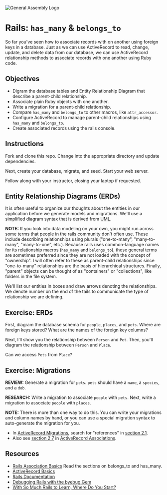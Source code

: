 ![General Assembly Logo](http://i.imgur.com/ke8USTq.png)

Rails: `has_many` \& `belongs_to`
=================================

So far you've seen how to associate records with on another using foreign keys in a database. Just as we can use ActiveRecord to read, change, update, and delete data from our database, we can use ActiveRecord relationship methods to associate records with one another using Ruby code.

Objectives
----------

* Digram the database tables and Entity Relationship Diagram that describe a parent-child relationship.
* Associate plain Ruby objects with one another.
* Write a migration for a parent-child relationship.
* Compare `has_many` and `belongs_to` to other macros, like `attr_accessor`.
* Configure ActiveRecord to manage parent-child relationships using `has_many` and `belongs_to`.
* Create associated records using the rails console.

Instructions
------------

Fork and clone this repo. Change into the appropriate directory and update dependencies.

Next, create your database, migrate, and seed. Start your web server.

Follow along with your instructor, closing your laptop if requested.

Entity Relationship Diagrams (ERDs)
-----------------------------------

It is often useful to organize our thoughts about the entities in our application before we generate models and migrations. We'll use a simplified diagram syntax that is derived from [UML](http://www.uml.org).

**NOTE:** If you look into data modeling on your own, you might run across some terms that people in the rails community don't often use. These include describing relationships using plurals ("one-to-many", "many-to-many", "many-to-one", etc.). Because rails uses common-language names for its relationship macros (`has_many` and `belongs_to`), these general terms are sometimes preferred since they are not loaded with the concept of "ownership". I will often refer to these as parent-child relationships since "one-to-many" relationships are the basis of hierarchical structures. Finally, "parent" objects can be thought of as "containers" or "collections", like folders in the file system.

We'll list our entities in boxes and draw arrows denoting the relationships. We denote number on the end of the tails to communicate the type of relationship we are defining.

Exercise: ERDs
--------------

First, diagram the database schema for `people`, `places`, and `pets`. Where are foreign keys stored? What are the names of the foreign key columns?

Next, I'll show you the relationship between `Person` and `Pet`. Then, you'll diagram the relationship between `Person` and `Place`.

Can we access `Pets` from `Place`?

Exercise: Migrations
--------------------

**REVIEW:** Generate a migration for `pets`. `pets` should have a `name`, a `species`, and a `dob`.

**RESEARCH:** Write a migration to associate `people` with `pets`. Next, write a migration to associate `people` with `places`.

**NOTE:** There is more than one way to do this. You can write your migrations and column names by hand, or you can use a special migration syntax to auto-generate the migration for you.

* In [ActiveRecord Migrations](http://edgeguides.rubyonrails.org/active_record_migrations.html), search for "references" in [section 2.1](http://edgeguides.rubyonrails.org/active_record_migrations.html#creating-a-standalone-migration).
* Also see [section 2.7](http://guides.rubyonrails.org/association_basics.html#choosing-between-belongs-to-and-has-one) in [ActiveRecord Associations](http://guides.rubyonrails.org/association_basics.html).


Resources
---------

* [Rails Association Basics](http://guides.rubyonrails.org/association_basics.html) Read the sections on belongs_to and has_many.
* [ActiveRecord Basics](http://guides.rubyonrails.org/active_record_basics.html)
* [Rails Documentation](http://api.rubyonrails.org/)
* [Debugging Rails with the byebug Gem](http://guides.rubyonrails.org/debugging_rails_applications.html#debugging-with-the-byebug-gem)
* [With So Much Rails to Learn, Where Do You Start?](http://www.justinweiss.com/blog/2015/05/25/with-so-much-rails-to-learn/)
